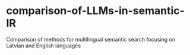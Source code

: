# comparison-of-LLMs-in-semantic-IR
Comparison of methods for multilingual semantic search focusing on Latvian and English languages

